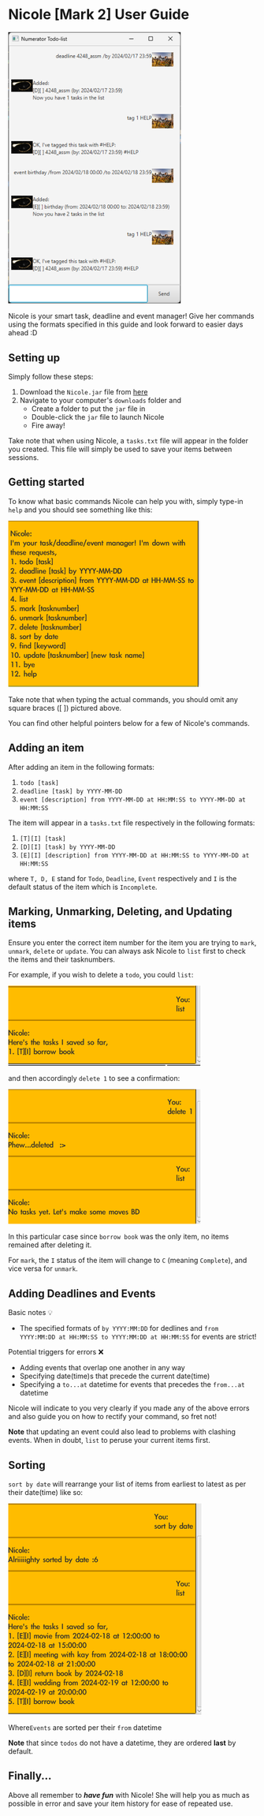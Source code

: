 # Nicole [Mark 2] User Guide

<img src="Ui.png" width="350">

Nicole is your smart task, deadline
and event manager! Give her commands using the formats
specified in this guide and 
look forward to easier days ahead :D

## Setting up

Simply follow these steps: 

1. Download the `Nicole.jar` file from [here](https://github.com/yashpola/ip/releases/tag/Level-10)
2. Navigate to your computer's `downloads` folder and
   - Create a folder to put the `jar` file in
   - Double-click the `jar` file to launch Nicole
   - Fire away!

Take note that when using Nicole, a `tasks.txt` file will
appear in the folder you created. This file will simply 
be used to save your items between sessions.

## Getting started

To know what basic commands Nicole can help you with, 
simply type-in `help` and you should see 
something like this:

![img_5.png](helpSS.png)

Take note that when typing the actual commands, 
you should omit any square braces ([ ]) pictured above. 

You can find other helpful pointers below for a few of Nicole's commands.

## Adding an item

After adding an item in the following formats: 
1. `todo [task]`
2. `deadline [task] by YYYY-MM-DD`
3. `event [description] from YYYY-MM-DD at HH:MM:SS to YYYY-MM-DD at HH:MM:SS`

The item will appear in a `tasks.txt` file respectively in the following
formats: 
1. `[T][I] [task]`
2. `[D][I] [task] by YYYY-MM-DD`
3. `[E][I] [description] from YYYY-MM-DD at HH:MM:SS to YYYY-MM-DD at HH:MM:SS`

where `T, D, E` stand for `Todo`, `Deadline`, `Event` respectively
and `I` is the default status of the item
which is `Incomplete`.

## Marking, Unmarking, Deleting, and Updating items

Ensure you enter the correct item number for the item 
you are trying to `mark`, `unmark`, `delete` or `update`.
You can always ask Nicole to `list` 
first to check the items and their 
tasknumbers.

For example, if you wish to delete a `todo`, you
could `list`:

![img_3.png](listSS.png)

and then accordingly `delete 1` to see a confirmation:

![img_4.png](deleteSS.png)

In this particular case since `borrow book` was the only
item, no items remained after deleting it.

For `mark`, the `I` status of the item 
will change to `C` (meaning `Complete`), 
and vice versa for `unmark`.

## Adding Deadlines and Events

Basic notes 💡
- The specified formats of `by YYYY:MM:DD` for dedlines 
and `from YYYY:MM:DD at HH:MM:SS to YYYY:MM:DD at HH:MM:SS`
for events are strict! 

Potential triggers for errors ❌
- Adding events that overlap one another in any way
- Specifying date(time)s that precede the current date(time)
- Specifying a `to...at` datetime for events that precedes the 
`from...at` datetime

Nicole will indicate to you very clearly if you made 
any of the above errors and also guide you 
on how to rectify your command, so fret not!

**Note** that updating an event could also lead to 
problems with clashing events. When in doubt, `list` to 
peruse your current items first.

## Sorting

`sort by date` will rearrange your list
of items from earliest to latest as per their date(time) like so:

![img.png](sortByDateSS.png)

Where`Events` are sorted per their  `from` datetime

**Note** that since `todos` do not have a datetime, they are ordered
**last** by default.

## Finally...
Above all remember to ***have fun*** with Nicole!
She will help you as much as possible in error and save your
item history for ease of repeated use. 